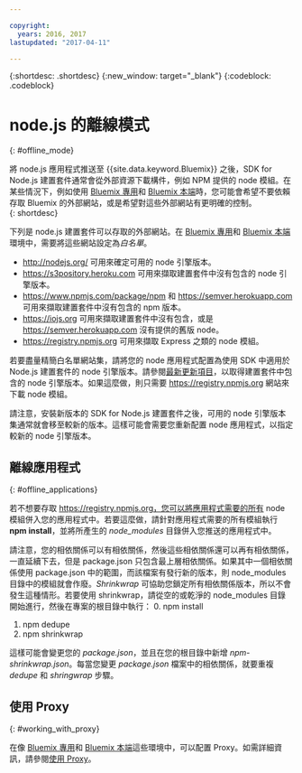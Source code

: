 ```yaml
---

copyright:
  years: 2016, 2017
lastupdated: "2017-04-11"

---
```


{:shortdesc: .shortdesc}
{:new_window: target="_blank"}
{:codeblock: .codeblock}


# node.js 的離線模式
{: #offline_mode}

將 node.js 應用程式推送至 {{site.data.keyword.Bluemix}} 之後，SDK for Node.js 建置套件通常會從外部資源下載構件，例如 NPM 提供的 node 模組。在某些情況下，例如使用 [Bluemix 專用](/docs/dedicated/index.html#dedicated)和 [Bluemix 本端](/docs/local/index.html#local)時，您可能會希望不要依賴存取 Bluemix 的外部網站，或是希望對這些外部網站有更明確的控制。  
{: shortdesc}

下列是 node.js 建置套件可以存取的外部網站。在 [Bluemix 專用](/docs/dedicated/index.html#dedicated)和 [Bluemix 本端](/docs/local/index.html#local)環境中，需要將這些網站設定為*白名單*。

* http://nodejs.org/ 可用來確定可用的 node 引擎版本。
* https://s3pository.heroku.com 可用來擷取建置套件中沒有包含的 node 引擎版本。
*  https://www.npmjs.com/package/npm 和 https://semver.herokuapp.com 可用來擷取建置套件中沒有包含的 npm 版本。
* https://iojs.org 可用來擷取建置套件中沒有包含，或是 https://semver.herokuapp.com 沒有提供的舊版 node。
* https://registry.npmjs.org 可用來擷取 Express 之類的 node 模組。

若要盡量精簡白名單網站集，請將您的 node 應用程式配置為使用 SDK 中適用於 Node.js 建置套件的 node 引擎版本。請參閱[最新更新項目](./updates.html)，以取得建置套件中包含的 node 引擎版本。如果這麼做，則只需要 https://registry.npmjs.org 網站來下載 node 模組。

請注意，安裝新版本的 SDK for Node.js 建置套件之後，可用的 node 引擎版本集通常就會移至較新的版本。這樣可能會需要您重新配置 node 應用程式，以指定較新的 node 引擎版本。


## 離線應用程式
{: #offline_applications}

若不想要存取 https://registry.npmjs.org，您可以將應用程式需要的所有 node 模組併入您的應用程式中。若要這麼做，請針對應用程式需要的所有模組執行 **npm install**，並將所產生的 *node_modules* 目錄併入您推送的應用程式中。

請注意，您的相依關係可以有相依關係，然後這些相依關係還可以再有相依關係，一直延續下去，但是 package.json 只包含最上層相依關係。如果其中一個相依關係使用 package.json 中的範圍，而該檔案有發行新的版本，則 node_modules 目錄中的模組就會作廢。*Shrinkwrap* 可協助您鎖定所有相依關係版本，所以不會發生這種情形。若要使用 shrinkwrap，請從空的或乾淨的 node_modules 目錄開始進行，然後在專案的根目錄中執行：
0. npm install
1. npm dedupe
2. npm shrinkwrap

這樣可能會變更您的 *package.json*，並且在您的根目錄中新增 *npm-shrinkwrap.json*。每當您變更 *package.json* 檔案中的相依關係，就要重複 *dedupe* 和 *shringwrap* 步驟。

## 使用 Proxy
{: #working_with_proxy}

在像 [Bluemix 專用](/docs/dedicated/index.html#dedicated)和 [Bluemix 本端](/docs/local/index.html#local)這些環境中，可以配置 Proxy。如需詳細資訊，請參閱[使用 Proxy](/docs/manageapps/workingWithProxy.html)。
